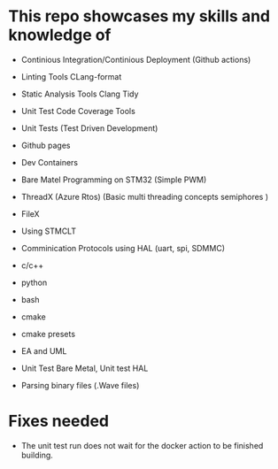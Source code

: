 # This repo showcases my skills and knowledge of
- Continious Integration/Continious Deployment (Github actions)
- Linting Tools CLang-format
- Static Analysis Tools Clang Tidy
- Unit Test Code Coverage Tools
- Unit Tests (Test Driven Development)
- Github pages
- Dev Containers
- Bare Matel Programming on STM32 (Simple PWM)
- ThreadX (Azure Rtos) (Basic multi threading concepts semiphores )
- FileX
- Using STMCLT
- Comminication Protocols using HAL (uart, spi, SDMMC)
- c/c++
- python
- bash
- cmake
- cmake presets

- EA and UML 

- Unit Test Bare Metal, Unit test HAL
- Parsing binary files (.Wave files)

# Fixes needed
- The unit test run does not wait for the docker action to be finished building.